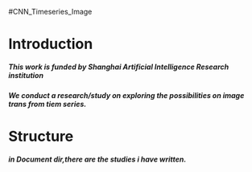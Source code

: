 #CNN_Timeseries_Image
# Introduction
##### This work is funded by Shanghai Artificial Intelligence Research institution
##### We conduct a research/study on exploring the possibilities on image trans from tiem series.

# Structure
##### in Document dir,there are the studies i have written. 
